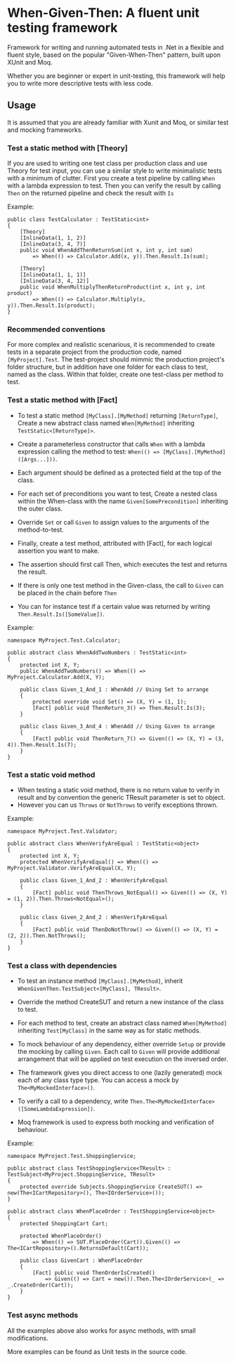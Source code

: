 # When-Given-Then: A fluent unit testing framework

Framework for writing and running automated tests in .Net in a flexible and fluent style, 
based on the popular "Given-When-Then" pattern, built upon XUnit and Moq.

Whether you are beginner or expert in unit-testing, this framework will help you to write more descriptive tests with less code.

## Usage

It is assumed that you are already familiar with Xunit and Moq, or similar test and mocking frameworks.

### Test a static method with [Theory]

If you are used to writing one test class per production class and use Theory for test input, you can use a similar style to write minimalistic tests with a minimum of clutter.
First you create a test pipeline by calling `When` with a lambda expression to test.
Then you can verify the result by calling `Then` on the returned pipeline and check the result with `Is`

Example:
```
public class TestCalculator : TestStatic<int>
{
    [Theory]
    [InlineData(1, 1, 2)]
    [InlineData(3, 4, 7)]
    public void WhenAddThenReturnSum(int x, int y, int sum)
        => When(() => Calculator.Add(x, y)).Then.Result.Is(sum);

    [Theory]
    [InlineData(1, 1, 1)]
    [InlineData(3, 4, 12)]
    public void WhenMultiplyThenReturnProduct(int x, int y, int product)
        => When(() => Calculator.Multiply(x, y)).Then.Result.Is(product);
}
```

### Recommended conventions

For more complex and realistic scenarious, it is recommended to create tests in a separate project from the production code, named `[MyProject].Test`. 
The test-project should mimmic the production project's folder structure, but in addition have one folder for each class to test, named as the class. 
Within that folder, create one test-class per method to test.

### Test a static method with [Fact]

* To test a static method `[MyClass].[MyMethod]` returning `[ReturnType]`, Create a new abstract class named `When[MyMethod]` inheriting `TestStatic<[ReturnType]>`.
* Create a parameterless constructor that calls `When` with a lambda expression calling the method to test: `When(() => [MyClass].[MyMethod]([Args...]))`.
* Each argument should be defined as a protected field at the top of the class.

* For each set of preconditions you want to test, Create a nested class within the When-class with the name `Given[SomePrecondition]` inheriting the outer class.
* Override `Set` or call `Given` to assign values to the arguments of the method-to-test.
* Finally, create a test method, attributed with [Fact], for each logical assertion you want to make.
* The assertion should first call Then, which executes the test and returns the result.
* If there is only one test method in the Given-class, the call to `Given` can be placed in the chain before `Then`
* You can for instance test if a certain value was returned by writing `Then.Result.Is([SomeValue])`.
 
Example:
```
namespace MyProject.Test.Calculator;

public abstract class WhenAddTwoNumbers : TestStatic<int>
{
    protected int X, Y;
    public WhenAddTwoNumbers() => When(() => MyProject.Calculator.Add(X, Y);

    public class Given_1_And_1 : WhenAdd // Using Set to arrange
    {
        protected override void Set() => (X, Y) = (1, 1);
        [Fact] public void ThenReturn_3() => Then.Result.Is(3);
    }

    public class Given_3_And_4 : WhenAdd // Using Given to arrange
    {
        [Fact] public void ThenReturn_7() => Given(() => (X, Y) = (3, 4)).Then.Result.Is(7);
    }
}
```

### Test a static void method
* When testing a static void method, there is no return value to verify in result and by convention the generic TResult parameter is set to object.
* However you can us `Throws` or `NotThrows` to verify exceptions thrown.
 
Example:
```
namespace MyProject.Test.Validator;

public abstract class WhenVerifyAreEqual : TestStatic<object>
{
    protected int X, Y;
    protected WhenVerifyAreEqual() => When(() => MyProject.Validator.VerifyAreEqual(X, Y);

    public class Given_1_And_2 : WhenVerifyAreEqual
    {
        [Fact] public void ThenThrows_NotEqual() => Given(() => (X, Y) = (1, 2)).Then.Throws<NotEqual>();
    }

    public class Given_2_And_2 : WhenVerifyAreEqual
    {
        [Fact] public void ThenDoNotThrow() => Given(() => (X, Y) = (2, 2)).Then.NotThrows();
    }
}
```

### Test a class with dependencies
* To test an instance method `[MyClass].[MyMethod]`, inherit `WhenGivenThen.TestSubject<[MyClass], TResult>`.
* Override the method CreateSUT and return a new instance of the class to test.
* For each method to test, create an abstract class named `When[MyMethod]` inheriting `Test[MyClass]` in the same way as for static methods.

* To mock behaviour of any dependency, either override `Setup` or provide the mocking by calling `Given`. Each call to `Given` will provide additional arrangement that will be applied on test execution on the inversed order.
* The framework gives you direct access to one (lazily generated) mock each of any class type type. You can access a mock by `The<MyMockedInterface>()`.
* To verify a call to a dependency, write `Then.The<MyMockedInterface>([SomeLambdaExpression])`. 
* Moq framework is used to express both mocking and verification of behaviour.
 
Example:
```
namespace MyProject.Test.ShoppingService;

public abstract class TestShoppingService<TResult> : TestSubject<MyProject.ShoppingService, TResult>
{
    protected override Subjects.ShoppingService CreateSUT() => new(The<ICartRepository>(), The<IOrderService>());
}

public abstract class WhenPlaceOrder : TestShoppingService<object>
{
    protected ShoppingCart Cart;

    protected WhenPlaceOrder() 
        => When(() => SUT.PlaceOrder(Cart)).Given(() => The<ICartRepository>().ReturnsDefault(Cart));

    public class GivenCart : WhenPlaceOrder
    {
        [Fact] public void ThenOrderIsCreated() 
            => Given(() => Cart = new()).Then.The<IOrderService>(_ => _.CreateOrder(Cart));
    }
}
```

### Test async methods

All the examples above also works for async methods, with small modifications.

More examples can be found as Unit tests in the source code.